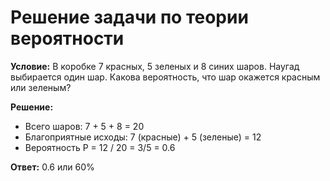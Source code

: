 # Решение задачи по теории вероятности

**Условие:** В коробке 7 красных, 5 зеленых и 8 синих шаров. Наугад выбирается один шар. Какова вероятность, что шар окажется красным или зеленым?

**Решение:**
- Всего шаров: 7 + 5 + 8 = 20
- Благоприятные исходы: 7 (красные) + 5 (зеленые) = 12
- Вероятность P = 12 / 20 = 3/5 = 0.6

**Ответ:** 0.6 или 60%